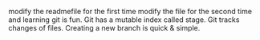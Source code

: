 modify the readmefile for the first time
modify the file for the second time and learning git is fun.
Git has a mutable index called stage.
Git tracks changes of files.
Creating a new branch is quick & simple.
